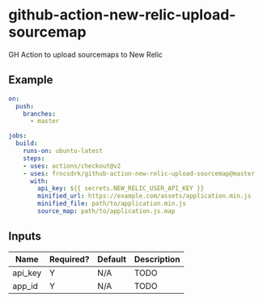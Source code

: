 # github-action-new-relic-upload-sourcemap

GH Action to upload sourcemaps to New Relic

## Example

```yaml
on:
  push:
    branches:
      - master

jobs:
  build:
    runs-on: ubuntu-latest
    steps:
    - uses: actions/checkout@v2
    - uses: frncsdrk/github-action-new-relic-upload-sourcemap@master
      with:
        api_key: ${{ secrets.NEW_RELIC_USER_API_KEY }}
        minified_url: https://example.com/assets/application.min.js
        minified_file: path/to/application.min.js
        source_map: path/to/application.js.map
```

## Inputs

Name | Required? | Default | Description
---|---|---|---
api_key | Y | N/A | TODO
app_id | Y | N/A | TODO
